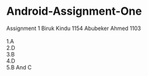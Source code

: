 # Android-Assignment-One
Assignment 1
                         Biruk Kindu 1154
                         Abubeker Ahmed 1103 <br/><br/>
1.A<br/>
2.D<br/>
3.B<br/>
4.D<br/>
5.B And C
